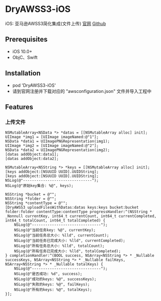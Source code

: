 # DryAWSS3-iOS
iOS: 亚马逊AWSS3简化集成(文件上传)
[官网](https://us-east-1.signin.aws.amazon.com)
[Github](https://github.com/aws-amplify/aws-sdk-ios)

## Prerequisites
* iOS 10.0+
* ObjC、Swift

## Installation
* pod 'DryAWSS3-iOS'
* 请到官网注册并下载对应的 "awsconfiguration.json" 文件并导入工程中

## Features
### 上传文件
```
NSMutableArray<NSData *> *datas = [[NSMutableArray alloc] init];
UIImage *img1 = [UIImage imageNamed:@"1"];
NSData *data1 = UIImagePNGRepresentation(img1);
UIImage *img2 = [UIImage imageNamed:@"2"];
NSData *data2 = UIImagePNGRepresentation(img2);
[datas addObject:data1];
[datas addObject:data2];

NSMutableArray<NSString *> *keys = [[NSMutableArray alloc] init];
[keys addObject:[NSUUID UUID].UUIDString];
[keys addObject:[NSUUID UUID].UUIDString];
NSLog(@"-------------------------------");
NSLog(@"原始key集合: %@", keys);

NSString *bucket = @"";
NSString *folder = @"";
NSString *contentType = @"";
[DryAWSS3 uploadFilesWithDatas:datas keys:keys bucket:bucket folder:folder contentType:contentType progressHandler:^(NSString * _Nonnull currentKey, int64_t currentCount, int64_t currentCompleted, int64_t totalCount, int64_t totalCompleted) {
    NSLog(@"-------------------------------");
    NSLog(@"当前任务key: %@", currentKey);
    NSLog(@"当前任务总大小: %lld", currentCount);
    NSLog(@"当前任务已完成大小: %lld", currentCompleted);
    NSLog(@"所有任务总大小: %lld", totalCount);
    NSLog(@"所有任务已完成大小: %lld", totalCompleted);
} completionHandler:^(BOOL success, NSArray<NSString *> * _Nullable successKeys, NSArray<NSString *> * _Nullable failKeys, NSArray<NSString *> * _Nullable totalKeys) {
    NSLog(@"-------------------------------");
    NSLog(@"是否成功: %d", success);
    NSLog(@"成功的keys: %@", successKeys);
    NSLog(@"失败的keys: %@", failKeys);
    NSLog(@"所有的keys: %@", totalKeys);
}];
```
